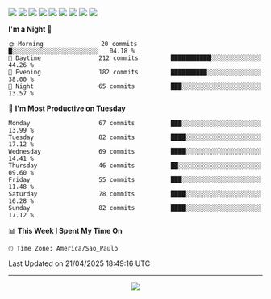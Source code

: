 <p>
  <img src="https://img.shields.io/badge/go-%2300ADD8.svg?style=for-the-badge&logo=go&logoColor=white">
  <img src="https://img.shields.io/badge/typescript-%23007ACC.svg?style=for-the-badge&logo=typescript&logoColor=white">
  <img src="https://img.shields.io/badge/node.js-6DA55F?style=for-the-badge&logo=node.js&logoColor=white">
  <img src="https://img.shields.io/badge/python-3670A0?style=for-the-badge&logo=python&logoColor=ffdd54">
  <img src="https://img.shields.io/badge/Laravel-FF2D20?style=for-the-badge&logo=laravel&logoColor=white">
  <img src="https://img.shields.io/badge/html5-%23E34F26.svg?style=for-the-badge&logo=html5&logoColor=white">
  <img src="https://img.shields.io/badge/css3-%231572B6.svg?style=for-the-badge&logo=css3&logoColor=white">
  <img src="https://img.shields.io/badge/tailwindcss-%2338B2AC.svg?style=for-the-badge&logo=tailwind-css&logoColor=white">
  <img src="https://img.shields.io/badge/AWS-%23FF9900.svg?style=for-the-badge&logo=amazon-aws&logoColor=white">
</p>

<!--START_SECTION:waka-->
**I'm a Night 🦉** 

```text
🌞 Morning                20 commits          █░░░░░░░░░░░░░░░░░░░░░░░░   04.18 % 
🌆 Daytime                212 commits         ███████████░░░░░░░░░░░░░░   44.26 % 
🌃 Evening                182 commits         ██████████░░░░░░░░░░░░░░░   38.00 % 
🌙 Night                  65 commits          ███░░░░░░░░░░░░░░░░░░░░░░   13.57 % 
```
📅 **I'm Most Productive on Tuesday** 

```text
Monday                   67 commits          ███░░░░░░░░░░░░░░░░░░░░░░   13.99 % 
Tuesday                  82 commits          ████░░░░░░░░░░░░░░░░░░░░░   17.12 % 
Wednesday                69 commits          ████░░░░░░░░░░░░░░░░░░░░░   14.41 % 
Thursday                 46 commits          ██░░░░░░░░░░░░░░░░░░░░░░░   09.60 % 
Friday                   55 commits          ███░░░░░░░░░░░░░░░░░░░░░░   11.48 % 
Saturday                 78 commits          ████░░░░░░░░░░░░░░░░░░░░░   16.28 % 
Sunday                   82 commits          ████░░░░░░░░░░░░░░░░░░░░░   17.12 % 
```


📊 **This Week I Spent My Time On** 

```text
🕑︎ Time Zone: America/Sao_Paulo
```


 Last Updated on 21/04/2025 18:49:16 UTC
<!--END_SECTION:waka-->

---
<p align="center">
  <img src="https://visitcount.itsvg.in/api?id=OrlatoDev&icon=0&color=12">
</p>
